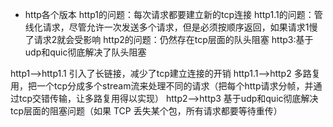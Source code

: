 - http各个版本
http1的问题：每次请求都要建立新的tcp连接
http1.1的问题：管线化请求，尽管允许一次发送多个请求，但是必须按顺序返回，如果请求1慢了请求2就会受影响
http2的问题：仍然存在tcp层面的队头阻塞
http3:基于udp和quic彻底解决了队头阻塞

http1-->http1.1 引入了长链接，减少了tcp建立连接的开销
http1.1-->http2 多路复用，把一个tcp分成多个stream流来处理不同的请求（把每个http请求分帧，并通过tcp交错传输，让多路复用得以实现）
http2-->http3 基于udp和quic彻底解决tcp层面的阻塞问题（如果 TCP 丢失某个包，所有请求都要等待重传）

